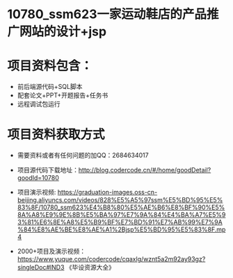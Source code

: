 # 10780_ssm623一家运动鞋店的产品推广网站的设计+jsp
  
# 项目资料包含：
* 前后端源代码+SQL脚本
* 配套论文+PPT+开题报告+任务书
* 远程调试包运行

# 项目资料获取方式
* 需要资料或者有任何问题的加QQ：2684634017

* 项目源代码下载地址：http://blog.codercode.cn/#/home/goodDetail?goodId=10780

* 项目演示视频:  https://graduation-images.oss-cn-beijing.aliyuncs.com/videos/828%E5%A5%97ssm%E5%BD%95%E5%83%8F/10780_ssm623%E4%B8%80%E5%AE%B6%E8%BF%90%E5%8A%A8%E9%9E%8B%E5%BA%97%E7%9A%84%E4%BA%A7%E5%93%81%E6%8E%A8%E5%B9%BF%E7%BD%91%E7%AB%99%E7%9A%84%E8%AE%BE%E8%AE%A1%2Bjsp%E5%BD%95%E5%83%8F.mp4


* 2000+项目及演示视频：https://www.yuque.com/codercode/cqaxlg/wznt5a2m92ay93gz?singleDoc#lND3 《毕设资源大全》






